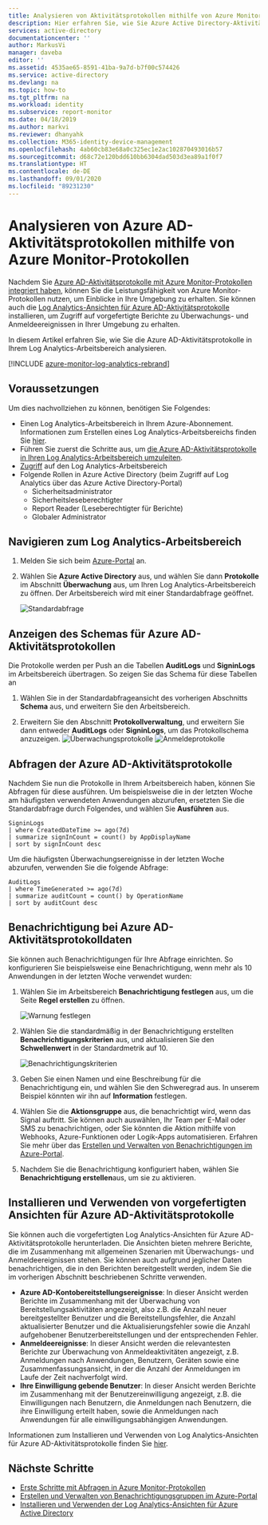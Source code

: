 ```yaml
---
title: Analysieren von Aktivitätsprotokollen mithilfe von Azure Monitor-Protokollen | Microsoft-Dokumentation
description: Hier erfahren Sie, wie Sie Azure Active Directory-Aktivitätsprotokolle mithilfe von Azure Monitor-Protokollen analysieren.
services: active-directory
documentationcenter: ''
author: MarkusVi
manager: daveba
editor: ''
ms.assetid: 4535ae65-8591-41ba-9a7d-b7f00c574426
ms.service: active-directory
ms.devlang: na
ms.topic: how-to
ms.tgt_pltfrm: na
ms.workload: identity
ms.subservice: report-monitor
ms.date: 04/18/2019
ms.author: markvi
ms.reviewer: dhanyahk
ms.collection: M365-identity-device-management
ms.openlocfilehash: 4ab60cb83e68a0c325ec1e2ac102870493016b57
ms.sourcegitcommit: d68c72e120bdd610bb6304dad503d3ea89a1f0f7
ms.translationtype: HT
ms.contentlocale: de-DE
ms.lasthandoff: 09/01/2020
ms.locfileid: "89231230"
---
```

# <a name="analyze-azure-ad-activity-logs-with-azure-monitor-logs"></a>Analysieren von Azure AD-Aktivitätsprotokollen mithilfe von Azure Monitor-Protokollen

Nachdem Sie [Azure AD-Aktivitätsprotokolle mit Azure Monitor-Protokollen integriert haben](howto-integrate-activity-logs-with-log-analytics.md), können Sie die Leistungsfähigkeit von Azure Monitor-Protokollen nutzen, um Einblicke in Ihre Umgebung zu erhalten. Sie können auch die [Log Analytics-Ansichten für Azure AD-Aktivitätsprotokolle](howto-install-use-log-analytics-views.md) installieren, um Zugriff auf vorgefertigte Berichte zu Überwachungs- und Anmeldeereignissen in Ihrer Umgebung zu erhalten.

In diesem Artikel erfahren Sie, wie Sie die Azure AD-Aktivitätsprotokolle in Ihrem Log Analytics-Arbeitsbereich analysieren. 

[!INCLUDE [azure-monitor-log-analytics-rebrand](../../../includes/azure-monitor-log-analytics-rebrand.md)]

## <a name="prerequisites"></a>Voraussetzungen 

Um dies nachvollziehen zu können, benötigen Sie Folgendes:

* Einen Log Analytics-Arbeitsbereich in Ihrem Azure-Abonnement. Informationen zum Erstellen eines Log Analytics-Arbeitsbereichs finden Sie [hier](../../azure-monitor/learn/quick-create-workspace.md).
* Führen Sie zuerst die Schritte aus, um [die Azure AD-Aktivitätsprotokolle in Ihren Log Analytics-Arbeitsbereich umzuleiten](howto-integrate-activity-logs-with-log-analytics.md).
*  [Zugriff](../../azure-monitor/platform/manage-access.md#manage-access-using-workspace-permissions) auf den Log Analytics-Arbeitsbereich
* Folgende Rollen in Azure Active Directory (beim Zugriff auf Log Analytics über das Azure Active Directory-Portal)
    - Sicherheitsadministrator
    - Sicherheitsleseberechtigter
    - Report Reader (Leseberechtigter für Berichte)
    - Globaler Administrator
    
## <a name="navigate-to-the-log-analytics-workspace"></a>Navigieren zum Log Analytics-Arbeitsbereich

1. Melden Sie sich beim [Azure-Portal](https://portal.azure.com) an. 

2. Wählen Sie **Azure Active Directory** aus, und wählen Sie dann **Protokolle** im Abschnitt **Überwachung** aus, um Ihren Log Analytics-Arbeitsbereich zu öffnen. Der Arbeitsbereich wird mit einer Standardabfrage geöffnet.

    ![Standardabfrage](./media/howto-analyze-activity-logs-log-analytics/defaultquery.png)


## <a name="view-the-schema-for-azure-ad-activity-logs"></a>Anzeigen des Schemas für Azure AD-Aktivitätsprotokollen

Die Protokolle werden per Push an die Tabellen **AuditLogs** und **SigninLogs** im Arbeitsbereich übertragen. So zeigen Sie das Schema für diese Tabellen an

1. Wählen Sie in der Standardabfrageansicht des vorherigen Abschnitts **Schema** aus, und erweitern Sie den Arbeitsbereich. 

2. Erweitern Sie den Abschnitt **Protokollverwaltung**, und erweitern Sie dann entweder **AuditLogs** oder **SigninLogs**, um das Protokollschema anzuzeigen.
    ![Überwachungsprotokolle](./media/howto-analyze-activity-logs-log-analytics/auditlogschema.png) ![Anmeldeprotokolle](./media/howto-analyze-activity-logs-log-analytics/signinlogschema.png)

## <a name="query-the-azure-ad-activity-logs"></a>Abfragen der Azure AD-Aktivitätsprotokolle

Nachdem Sie nun die Protokolle in Ihrem Arbeitsbereich haben, können Sie Abfragen für diese ausführen. Um beispielsweise die in der letzten Woche am häufigsten verwendeten Anwendungen abzurufen, ersetzten Sie die Standardabfrage durch Folgendes, und wählen Sie **Ausführen** aus.

```
SigninLogs 
| where CreatedDateTime >= ago(7d)
| summarize signInCount = count() by AppDisplayName 
| sort by signInCount desc 
```

Um die häufigsten Überwachungsereignisse in der letzten Woche abzurufen, verwenden Sie die folgende Abfrage:

```
AuditLogs 
| where TimeGenerated >= ago(7d)
| summarize auditCount = count() by OperationName 
| sort by auditCount desc 
```
## <a name="alert-on-azure-ad-activity-log-data"></a>Benachrichtigung bei Azure AD-Aktivitätsprotokolldaten

Sie können auch Benachrichtigungen für Ihre Abfrage einrichten. So konfigurieren Sie beispielsweise eine Benachrichtigung, wenn mehr als 10 Anwendungen in der letzten Woche verwendet wurden:

1. Wählen Sie im Arbeitsbereich **Benachrichtigung festlegen** aus, um die Seite **Regel erstellen** zu öffnen.

    ![Warnung festlegen](./media/howto-analyze-activity-logs-log-analytics/setalert.png)

2. Wählen Sie die standardmäßig in der Benachrichtigung erstellten **Benachrichtigungskriterien** aus, und aktualisieren Sie den **Schwellenwert** in der Standardmetrik auf 10.

    ![Benachrichtigungskriterien](./media/howto-analyze-activity-logs-log-analytics/alertcriteria.png)

3. Geben Sie einen Namen und eine Beschreibung für die Benachrichtigung ein, und wählen Sie den Schweregrad aus. In unserem Beispiel könnten wir ihn auf **Information** festlegen.

4. Wählen Sie die **Aktionsgruppe** aus, die benachrichtigt wird, wenn das Signal auftritt. Sie können auch auswählen, Ihr Team per E-Mail oder SMS zu benachrichtigen, oder Sie könnten die Aktion mithilfe von Webhooks, Azure-Funktionen oder Logik-Apps automatisieren. Erfahren Sie mehr über das [Erstellen und Verwalten von Benachrichtigungen im Azure-Portal](../../azure-monitor/platform/action-groups.md).

5. Nachdem Sie die Benachrichtigung konfiguriert haben, wählen Sie **Benachrichtigung erstellen**aus, um sie zu aktivieren. 

## <a name="install-and-use-pre-built-views-for-azure-ad-activity-logs"></a>Installieren und Verwenden von vorgefertigten Ansichten für Azure AD-Aktivitätsprotokolle

Sie können auch die vorgefertigten Log Analytics-Ansichten für Azure AD-Aktivitätsprotokolle herunterladen. Die Ansichten bieten mehrere Berichte, die im Zusammenhang mit allgemeinen Szenarien mit Überwachungs- und Anmeldeereignissen stehen. Sie können auch aufgrund jeglicher Daten benachrichtigen, die in den Berichten bereitgestellt werden, indem Sie die im vorherigen Abschnitt beschriebenen Schritte verwenden.

* **Azure AD-Kontobereitstellungsereignisse**: In dieser Ansicht werden Berichte im Zusammenhang mit der Überwachung von Bereitstellungsaktivitäten angezeigt, also z.B. die Anzahl neuer bereitgestellter Benutzer und die Bereitstellungsfehler, die Anzahl aktualisierter Benutzer und die Aktualisierungsfehler sowie die Anzahl aufgehobener Benutzerbereitstellungen und der entsprechenden Fehler.    
* **Anmeldeereignisse**: In dieser Ansicht werden die relevantesten Berichte zur Überwachung von Anmeldeaktivitäten angezeigt, z.B. Anmeldungen nach Anwendungen, Benutzern, Geräten sowie eine Zusammenfassungsansicht, in der die Anzahl der Anmeldungen im Laufe der Zeit nachverfolgt wird.
* **Ihre Einwilligung gebende Benutzer**: In dieser Ansicht werden Berichte im Zusammenhang mit der Benutzereinwilligung angezeigt, z.B. die Einwilligungen nach Benutzern, die Anmeldungen nach Benutzern, die ihre Einwilligung erteilt haben, sowie die Anmeldungen nach Anwendungen für alle einwilligungsabhängigen Anwendungen. 

Informationen zum Installieren und Verwenden von Log Analytics-Ansichten für Azure AD-Aktivitätsprotokolle finden Sie [hier](howto-install-use-log-analytics-views.md). 


## <a name="next-steps"></a>Nächste Schritte

* [Erste Schritte mit Abfragen in Azure Monitor-Protokollen](../../azure-monitor/log-query/get-started-queries.md)
* [Erstellen und Verwalten von Benachrichtigungsgruppen im Azure-Portal](../../azure-monitor/platform/action-groups.md)
* [Installieren und Verwenden der Log Analytics-Ansichten für Azure Active Directory](howto-install-use-log-analytics-views.md)